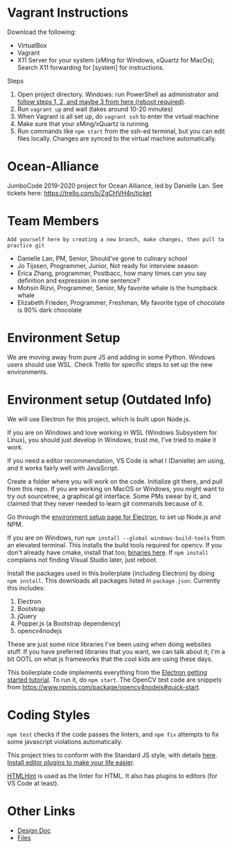 # Vagrant Instructions
Download the following:
- VirtualBox
- Vagrant
- X11 Server for your system (xMing for Windows, xQuartz for MacOs); Search X11 forwarding for [system] for instructions.

Steps
1. Open project directory. Windows: run PowerShell as administrator and [follow steps 1, 2, and maybe 3 from here (reboot required)](https://www.prolificinteractive.com/2015/01/21/getting-vagrant-nodejs-windows-play-well-together/).
2. Run `vagrant up` and wait (takes around 10-20 minutes)
3. When Vagrant is all set up, do `vagrant ssh` to enter the virtual machine
4. Make sure that your xMing/xQuartz is running
5. Run commands like `npm start` from the ssh-ed terminal, but you can edit files locally. Changes are synced
to the virtual machine automatically.

# Ocean-Alliance
JumboCode 2019-2020 project for Ocean Alliance, led by Danielle Lan.
See tickets here: https://trello.com/b/ZgCHVH4n/ticket

# Team Members
`Add yourself here by creating a new branch, make changes, then pull to practice git`

- Danielle Lan, PM, Senior, Should've gone to culinary school
- Jo Tijssen, Programmer, Junior, Not ready for interview season
- Erica Zhang, programmer, Postbacc, how many times can you say definition and expression in one sentence?
- Mohsin Rizvi, Programmer, Senior, My favorite whale is the humpback whale
- Elizabeth Frieden, Programmer, Freshman, My favorite type of chocolate is 90% dark chocolate

# Environment Setup
We are moving away from pure JS and adding in some Python. Windows users should use WSL. Check Trello for specific steps to set up the new environments.

# Environment setup (Outdated Info)
We will use Electron for this project, which is built upon Node.js.

If you are on Windows and love working in WSL (Windows Subsystem for Linux), you should just develop in Windows; trust me, I've tried to make it work.

If you need a editor recommendation, VS Code is what I (Danielle) am using, and it works fairly well with JavaScript.

Create a folder where you will work on the code. Initialize git there, and pull from this repo. If you are working on MacOS or Windows, you might want to try out sourcetree, a graphical git interface. Some PMs swear by it, and claimed that they never needed to learn git commands because of it.

Go through the [environment setup page for Electron](https://electronjs.org/docs/tutorial/development-environment), to set up Node.js and NPM.

If you are on Windows, run `npm install --global windows-build-tools` from an elevated terminal. This installs the build tools required for opencv. If you don't already have cmake, install that too; [binaries here](https://cmake.org/download/). If `npm install` complains not finding Visual Studio later, just reboot.

Install the packages used in this boilerplate (including Electron) by doing `npm install`. This downloads all packages listed in `package.json`.
Currently this includes:
1. Electron
2. Bootstrap
3. jQuery
4. Popper.js (a Bootstrap dependency)
5. opencv4nodejs

These are just some nice libraries I've been using when doing websites stuff. If you have preferred libraries that you want, we can talk about it; I'm a bit OOTL on what js frameworks that the cool kids are using these days.

This boilerplate code implements everything from the [Electron getting started tutorial](https://electronjs.org/docs/tutorial/first-app). To run it, do `npm start`. The OpenCV test code are snippets from https://www.npmjs.com/package/opencv4nodejs#quick-start.

# Coding Styles
`npm test` checks if the code passes the linters, and `npm fix` attempts to fix some javascript violations automatically.

This project tries to conform with the Standard JS style, with details [here](https://standardjs.com). [Install editor plugins to make your life easier](https://standardjs.com/#are-there-text-editor-plugins).

[HTMLHint](https://github.com/htmlhint/HTMLHint) is used as the linter for HTML. It also has plugins to editors (for VS Code at least).

# Other Links
- [Design Doc](https://docs.google.com/document/d/1I9zuQFTHVh6-9p7bcbBr22b-NnZ1on00LuRBD89p7x4/edit?usp=sharing)
- [Files](https://www.dropbox.com/sh/lo8qht7d1kfq35z/AABrX-oU-obZyjvL28C9L02Ea?dl=0)
